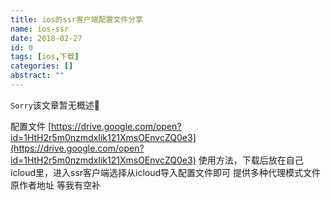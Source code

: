 ```yaml
---
title: ios的ssr客户端配置文件分享
name: ios-ssr
date: 2018-02-27
id: 0
tags: [ios,下载]
categories: []
abstract: ""
---
```

<code>Sorry</code>该文章暂无概述💊
<!--more-->


配置文件 [https://drive.google.com/open?id=1HtH2r5m0nzmdxIik121XmsOEnvcZQ0e3](https://drive.google.com/open?id=1HtH2r5m0nzmdxIik121XmsOEnvcZQ0e3) 
使用方法，下载后放在自己icloud里，进入ssr客户端选择从icloud导入配置文件即可 提供多种代理模式文件 
原作者地址 等我有空补